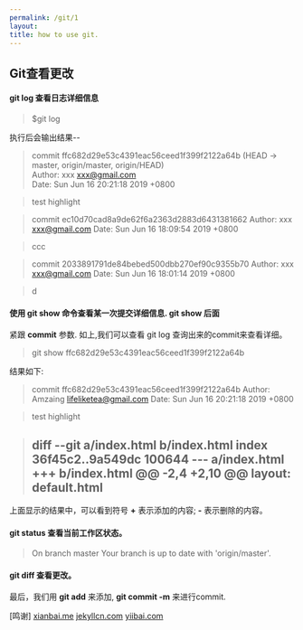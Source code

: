 ```yaml
---
permalink: /git/1
layout:
title: how to use git.
---
```

## Git查看更改

#### git log 查看日志详细信息
>$git log

执行后会输出结果--
>commit ffc682d29e53c4391eac56ceed1f399f2122a64b (HEAD -> master, origin/master, origin/HEAD)  
>Author: xxx <xxx@gmail.com>  
>Date:   Sun Jun 16 20:21:18 2019 +0800  

>    test highlight

>commit ec10d70cad8a9de62f6a2363d2883d6431381662
>Author: xxx <xxx@gmail.com>
>Date:   Sun Jun 16 18:09:54 2019 +0800

>    ccc

>commit 2033891791de84bebed500dbb270ef90c9355b70
>Author: xxx <xxx@gmail.com>
>Date:   Sun Jun 16 18:01:14 2019 +0800

>    d

#### 使用 **git show** 命令查看某一次提交详细信息. **git show** 后面
紧跟 **commit** 参数. 如上,我们可以查看 git log 查询出来的commit来查看详细。

> git show ffc682d29e53c4391eac56ceed1f399f2122a64b

结果如下:
>commit ffc682d29e53c4391eac56ceed1f399f2122a64b
>Author: Amzaing <lifeliketea@gmail.com>
>Date:   Sun Jun 16 20:21:18 2019 +0800

>    test highlight

>diff --git a/index.html b/index.html
>index 36f45c2..9a549dc 100644
>--- a/index.html
>+++ b/index.html
>@@ -2,4 +2,10 @@
> layout: default.html
> ---

上面显示的结果中，可以看到符号 **+** 表示添加的内容; **-** 表示删除的内容。

####  **git status** 查看当前工作区状态。

>On branch master
>Your branch is up to date with 'origin/master'.

#### **git diff** 查看更改。

最后，我们用 **git add** 来添加, **git commit -m** 来进行commit.

[鸣谢]
[xianbai.me](http://xianbai.me/learn-md/article/syntax/links.html)
[jekyllcn.com](https://jekyllcn.com/)
[yiibai.com](https://www.yiibai.com/git/git_review_changes.html)
